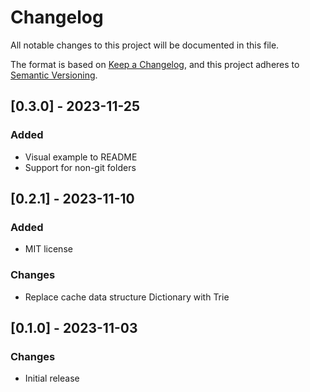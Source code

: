 # Changelog

All notable changes to this project will be documented in this file.

The format is based on [Keep a Changelog](https://keepachangelog.com/en/1.0.0/),
and this project adheres to [Semantic Versioning](https://semver.org/spec/v2.0.0.html).

## [0.3.0] - 2023-11-25

### Added

- Visual example to README
- Support for non-git folders
  
## [0.2.1] - 2023-11-10

### Added

- MIT license
  
### Changes

- Replace cache data structure Dictionary with Trie

## [0.1.0] - 2023-11-03

### Changes

- Initial release
